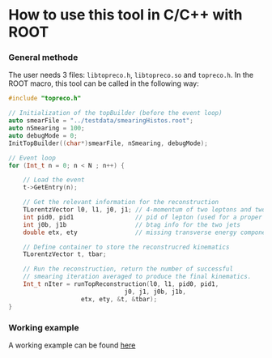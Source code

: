 # How to use this tool in C/C++ with ROOT

### General methode

The user needs 3 files: `libtopreco.h`, `libtopreco.so` and `topreco.h`. In the ROOT macro, this tool can be called in the following way:

```cpp
#include "topreco.h"

// Initialization of the topBuilder (before the event loop)
auto smearFile = "../testdata/smearingHistos.root";
auto nSmearing = 100;
auto debugMode = 0;
InitTopBuilder((char*)smearFile, nSmearing, debugMode);

// Event loop
for (Int_t n = 0; n < N	; n++) {

    // Load the event
    t->GetEntry(n);

    // Get the relevant information for the reconstruction
    TLorentzVector l0, l1, j0, j1; // 4-momentum of two leptons and two jets
    int pid0, pid1                 // pid of lepton (used for a proper smearing)
    int j0b, j1b                   // btag info for the two jets
    double etx, ety                // missing transverse energy components

    // Define container to store the reconstrucred kinematics
    TLorentzVector t, tbar;

    // Run the reconstruction, return the number of successful
    // smearing iteration averaged to produce the final kinematics.
    Int_t nIter = runTopReconstruction(l0, l1, pid0, pid1,
       	       		            j0, j1, j0b, j1b,
				    etx, ety, &t, &tbar);
}
```

### Working example

A working example can be found [here](test-root.C)